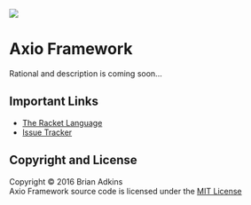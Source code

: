 <!--
# The MIT License (MIT)
Copyright (c) 2016 Brian Adkins

Permission is hereby granted, free of charge, to any person obtaining a copy of this software and associated documentation files (the "Software"), to deal in the Software without restriction, including without limitation the rights to use, copy, modify, merge, publish, distribute, sublicense, and/or sell copies of the Software, and to permit persons to whom the Software is furnished to do so, subject to the following conditions:

The above copyright notice and this permission notice shall be included in all copies or substantial portions of the Software.

THE SOFTWARE IS PROVIDED "AS IS", WITHOUT WARRANTY OF ANY KIND, EXPRESS OR IMPLIED, INCLUDING BUT NOT LIMITED TO THE WARRANTIES OF MERCHANTABILITY, FITNESS FOR A PARTICULAR PURPOSE AND NONINFRINGEMENT. IN NO EVENT SHALL THE AUTHORS OR COPYRIGHT HOLDERS BE LIABLE FOR ANY CLAIM, DAMAGES OR OTHER LIABILITY, WHETHER IN AN ACTION OF CONTRACT, TORT OR OTHERWISE, ARISING FROM, OUT OF OR IN CONNECTION WITH THE SOFTWARE OR THE USE OR OTHER DEALINGS IN THE SOFTWARE.
-->
![](https://avatars1.githubusercontent.com/u/17581796?v=3&s=200)
# Axio Framework
Rational and description is coming soon...
## Important Links
* [The Racket Language](http://racket-lang.org/)
* [Issue Tracker](https://github.com/AxioWebFramework/axio/issues)

## Copyright and License
Copyright &copy; 2016 Brian Adkins  
Axio Framework source code is licensed under the [MIT License](https://github.com/AxioWebFramework/axio/blob/master/LICENSE.md)